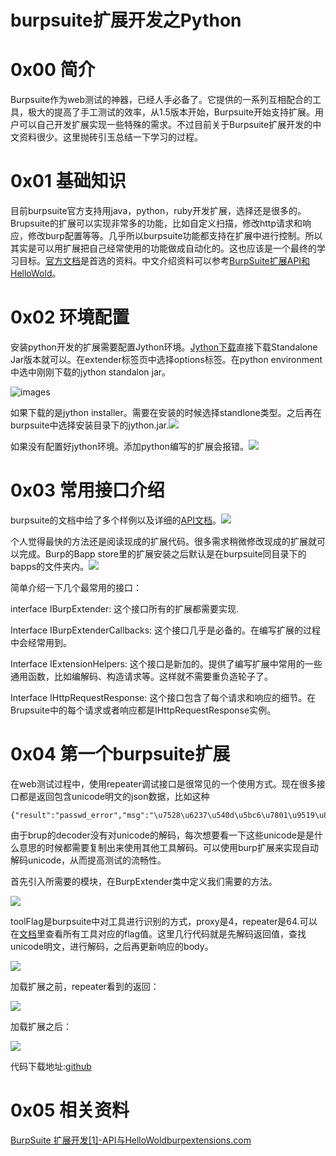 # burpsuite扩展开发之Python

0x00 简介
=====

Burpsuite作为web测试的神器，已经人手必备了。它提供的一系列互相配合的工具，极大的提高了手工测试的效率，从1.5版本开始，Burpsuite开始支持扩展。用户可以自己开发扩展实现一些特殊的需求。不过目前关于Burpsuite扩展开发的中文资料很少。这里抛砖引玉总结一下学习的过程。

0x01 基础知识
=====

目前burpsuite官方支持用java，python，ruby开发扩展，选择还是很多的。Brupsuite的扩展可以实现非常多的功能，比如自定义扫描，修改http请求和响应，修改burp配置等等。几乎所以burpsuite功能都支持在扩展中进行控制。所以其实是可以用扩展把自己经常使用的功能做成自动化的。这也应该是一个最终的学习目标。[官方文档](http://portswigger.net/burp/extender/)是首选的资料。中文介绍资料可以参考[BurpSuite扩展API和HelloWold](http://drops.wooyun.org/papers/3962)。

0x02 环境配置
=====

安装python开发的扩展需要配置Jython环境。[Jython下载](http://www.jython.org/downloads.html)直接下载Standalone Jar版本就可以。在extender标签页中选择options标签。在python environment中选中刚刚下载的jython standalon jar。

![images](http://drops.javaweb.org/uploads/images/fc5c7409212d88ceaa80f37dc15b653901c78c00.jpg)

如果下载的是jython installer。需要在安装的时候选择standlone类型。之后再在burpsuite中选择安装目录下的jython.jar.![](http://drops.javaweb.org/uploads/images/c85625e5c03adfdf67cd81a93a4d15712b5d98f1.jpg)

如果没有配置好jython环境。添加python编写的扩展会报错。![](http://drops.javaweb.org/uploads/images/a4eba6ca8d36eabbf1f11ea88c326c3c23d1541a.jpg)

0x03 常用接口介绍
=====

burpsuite的文档中给了多个样例以及详细的[API文档](http://portswigger.net/burp/extender/api/index.html)。![](http://drops.javaweb.org/uploads/images/7d350fa468ade7ea64b035920faec47c27ec74d1.jpg)

个人觉得最快的方法还是阅读现成的扩展代码。很多需求稍微修改现成的扩展就可以完成。Burp的Bapp store里的扩展安装之后默认是在burpsuite同目录下的bapps的文件夹内。![](http://drops.javaweb.org/uploads/images/9c21e2259611e636823538b00267b9e9765b5713.jpg)

简单介绍一下几个最常用的接口：

interface IBurpExtender: 这个接口所有的扩展都需要实现.

Interface IBurpExtenderCallbacks: 这个接口几乎是必备的。在编写扩展的过程中会经常用到。

Interface IExtensionHelpers: 这个接口是新加的。提供了编写扩展中常用的一些通用函数，比如编解码、构造请求等。这样就不需要重负造轮子了。

Interface IHttpRequestResponse: 这个接口包含了每个请求和响应的细节。在Brupsuite中的每个请求或者响应都是IHttpRequestResponse实例。

0x04 第一个burpsuite扩展
=====

在web测试过程中，使用repeater调试接口是很常见的一个使用方式。现在很多接口都是返回包含unicode明文的json数据，比如这种

```
{"result":"passwd_error","msg":"\u7528\u6237\u540d\u5bc6\u7801\u9519\u8bef"}

```

由于brup的decoder没有对unicode的解码，每次想要看一下这些unicode是是什么意思的时候都需要复制出来使用其他工具解码。可以使用burp扩展来实现自动解码unicode，从而提高测试的流畅性。

首先引入所需要的模块，在BurpExtender类中定义我们需要的方法。

![](http://drops.javaweb.org/uploads/images/64ec1e0e6dd77c1e0b6574cff5206fa06cb7b1f3.jpg)

toolFlag是burpsuite中对工具进行识别的方式，proxy是4，repeater是64.可以在[文档](http://portswigger.net/burp/extender/api/constant-values.html#burp.IBurpExtenderCallbacks)里查看所有工具对应的flag值。这里几行代码就是先解码返回值，查找unicode明文，进行解码，之后再更新响应的body。

![](http://drops.javaweb.org/uploads/images/474f5e13a316300f2a327680a0258b9d5ca11b09.jpg)

加载扩展之前，repeater看到的返回：

![](http://drops.javaweb.org/uploads/images/efcfff9462a22f671a84217fd1de9e7adfcf9c55.jpg)

加载扩展之后：

![](http://drops.javaweb.org/uploads/images/ca1ad755b55cd956e943655b372e64d684f2d458.jpg)

代码下载地址:[github](https://github.com/stayliv3/burpsuite-changeU)

0x05 相关资料
=====

[BurpSuite 扩展开发[1]-API与HelloWold](http://drops.wooyun.org/papers/3962)[burpextensions.com](http://www.burpextensions.com/category/tutorials/)